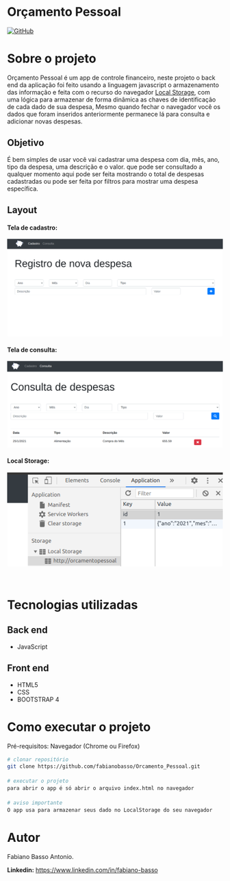 # Orçamento Pessoal

[![GitHub](https://img.shields.io/github/license/fabianobasso/Jogo_De_Xadrez)](https://github.com/fabianobasso/Orcamento_Pessoal/blob/master/LICENSE) 

# Sobre o projeto
Orçamento Pessoal é um app de controle financeiro, neste projeto o back end da aplicação foi feito usando a linguagem javascript o armazenamento das informação e
feita com o recurso do navegador [Local Storage](https://en.wikipedia.org/wiki/Web_storage#localStorage), com uma lógica para armazenar de forma dinâmica as
chaves de identificação de cada dado de sua despesa, Mesmo quando fechar o navegador você os dados que foram inseridos anteriormente permanece lá para consulta e 
adicionar novas despesas.

## Objetivo
É bem simples de usar você vai cadastrar uma despesa com dia, mês, ano, tipo da despesa, uma descrição e o valor. que pode ser consultado a qualquer momento aqui pode ser feita mostrando o total de despesas cadastradas ou pode ser feita por filtros para mostrar uma despesa específica. 


## Layout

#### Tela de cadastro:
![Cadastro](https://github.com/fabianobasso/assets/blob/master/img/OrcamentoPessoal/Cadastro.png)

#### Tela de consulta:
![Cadastro2](https://github.com/fabianobasso/assets/blob/master/img/OrcamentoPessoal/consulta1.png)

#### Local Storage:

![Cadastro2](https://github.com/fabianobasso/assets/blob/master/img/OrcamentoPessoal/LocalStorage.png)

&nbsp;
&nbsp;
# Tecnologias utilizadas

## Back end
- JavaScript

## Front end
- HTML5
- CSS
- BOOTSTRAP 4

# Como executar o projeto

Pré-requisitos: Navegador (Chrome ou Firefox)

```bash
# clonar repositório
git clone https://github.com/fabianobasso/Orcamento_Pessoal.git

# executar o projeto
para abrir o app é só abrir o arquivo index.html no navegador

# aviso importante
O app usa para armazenar seus dado no LocalStorage do seu navegador
```

# Autor

Fabiano Basso Antonio.


**Linkedin:** https://www.linkedin.com/in/fabiano-basso
